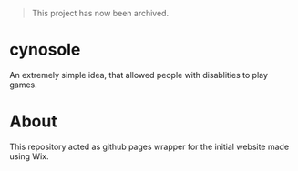 > This project has now been archived. 

# cynosole
An extremely simple idea, that allowed people with disablities to play games.

# About
This repository acted as github pages wrapper for the initial website made using Wix.

